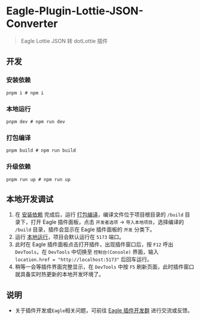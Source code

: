 # Eagle-Plugin-Lottie-JSON-Converter
> Eagle Lottie JSON 转 dotLottie 插件

## 开发
### 安装依赖
```shell
pnpm i # npm i
```
### 本地运行
```shell
pnpm dev # npm run dev
```
### 打包编译
```shell
pnpm build # npm run build
```
### 升级依赖
```shell
pnpm run up # npm run up
```
## 本地开发调试
1. 在 [安装依赖](#安装依赖) 完成后，运行 [打包编译](#打包编译)，编译文件位于项目根目录的 `/build` 目录下，打开 Eagle 插件面板，点击 `开发者选项` → `导入本地项目`，选择编译的 `/build` 目录，插件会显示在 Eagle 插件面板的 `开发` 分类下。
2. 运行 [本地运行](#本地运行)，项目会默认运行在 `5173` 端口。
3. 此时在 Eagle 插件面板点击打开插件，出现插件窗口后，按 `F12` 呼出 `DevTools`，在 `DevTools` 中切换至 `控制台(Console)` 界面，输入 `location.href = "http://localhost:5173"` 后回车运行。
4. 稍等一会等插件界面完整显示，在 `DevTools` 中按 `F5` 刷新页面，此时插件窗口就具备实时热更新的本地开发环境了。
## 说明
* 关于插件开发或`Eagle`相关问题，可前往 [Eagle 插件开发群](https://discord.gg/eGFYpRx7x4) 进行交流或反馈。
